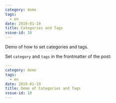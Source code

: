 ```yaml
---
category: demo
tags:
  - en
date: 2019-01-19
title: Categories and Tags
vssue-id: 10
---
```


Demo of how to set categories and tags.

<!-- more -->

Set `category` and `tags` in the frontmatter of the post:

```yaml {2,5}
---
category: demo
tags:
  - en
date: 2019-01-19
title: Demo of Categories and Tags
vssue-id: 10
---
```
